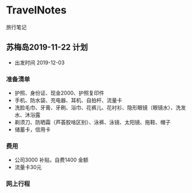 # TravelNotes
旅行笔记
## 苏梅岛2019-11-22 计划 
* 出发时间 2019-12-03
### 准备清单
* 护照、身份证、现金2000、护照复印件
* 手机、防水袋、充电器、耳机、自拍杆、流量卡
* 洗脸毛巾、牙膏、牙刷、浴巾、花裤儿、花衬衫、隐形眼镜（眼镜水）、洗发水、沐浴露
* 剃须刀、防晒霜（芦荟胶啥区别）、泳裤、泳镜、太阳镜、拖鞋、帽子
* 储蓄卡，信用卡
### 费用
* 公司3000 补贴，自费1400 金额
* 流量卡30元
### 网上行程


